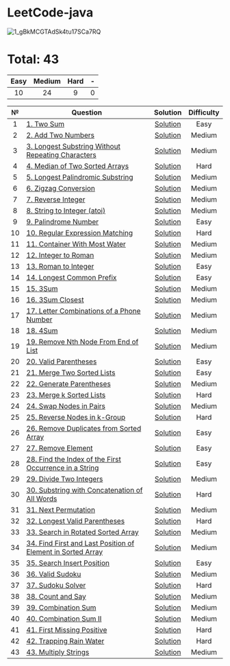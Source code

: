 # LeetCode-java
![1_gBkMCGTAdSk4tu17SCa7RQ](https://github.com/makc2299/LeetCode/assets/44743531/a6e7f076-c6b1-4e42-ada6-4676c0db9be2)


# Total: 43

|   Easy  |  Medium | Hard |  -  |
|:-------:|:-------:|:----:|:---:|
|   10     |    24    |  9   | 0   |


| № | Question | Solution | Difficulty |
|:----------:|------------------------------------------------------------------------------------------------------------------------------------------------------------|:---------------------------------------------------------------------------------------------------------------------------------:|:----------:|
| 1 | [1. Two Sum](https://leetcode.com/problems/two-sum/) | [Solution](https://github.com/makc2299/LeetCode/blob/master/src/main/java/array/TwoSum.java) | Easy |
| 2 | [2. Add Two Numbers](https://leetcode.com/problems/add-two-numbers/) | [Solution](https://github.com/makc2299/LeetCode/blob/master/src/main/java/linked_list/AddTwoNumbers.java) | Medium |
| 3 | [3. Longest Substring Without Repeating Characters](https://leetcode.com/problems/longest-substring-without-repeating-characters/) | [Solution](https://github.com/makc2299/LeetCode/blob/master/src/main/java/string/LongestSubstringWithoutRepeatingCharacters.java) | Medium |
| 4 | [4. Median of Two Sorted Arrays](https://leetcode.com/problems/median-of-two-sorted-arrays/) | [Solution](https://github.com/makc2299/LeetCode/blob/master/src/main/java/array/MedianOfTwoSortedArrays.java) | Hard |
| 5 | [5. Longest Palindromic Substring](https://leetcode.com/problems/longest-palindromic-substring/) | [Solution](https://github.com/makc2299/LeetCode/blob/master/src/main/java/string/LongestPalindromicSubstring.java) | Medium |
| 6 | [6. Zigzag Conversion](https://leetcode.com/problems/zigzag-conversion/) | [Solution](https://github.com/makc2299/LeetCode/blob/master/src/main/java/ZigzagConversion.java) | Medium |
| 7 | [7. Reverse Integer](https://leetcode.com/problems/reverse-integer/) | [Solution](https://github.com/makc2299/LeetCode/blob/master/src/main/java/ReverseInteger.java) | Medium |
| 8 | [8. String to Integer (atoi)](https://leetcode.com/problems/string-to-integer-atoi/) | [Solution](https://github.com/makc2299/LeetCode/blob/master/src/main/java/string/StringToIntegerAtoi.java) | Medium |
| 9 | [9. Palindrome Number](https://leetcode.com/problems/palindrome-number/) | [Solution](https://github.com/makc2299/LeetCode/blob/master/src/main/java/PalindromeNumber.java) | Easy |
| 10 | [10. Regular Expression Matching](https://leetcode.com/problems/regular-expression-matching/) | [Solution](https://github.com/makc2299/LeetCode/blob/master/src/main/java/dynamic_programming/RegularExpressionMatching.java) | Hard |
| 11 | [11. Container With Most Water](https://leetcode.com/problems/container-with-most-water/) | [Solution](https://github.com/makc2299/LeetCode/blob/master/src/main/java/ContainerWithMostWater.java) | Medium |
| 12 | [12. Integer to Roman](https://leetcode.com/problems/integer-to-roman/) | [Solution](https://github.com/makc2299/LeetCode/blob/master/src/main/java/IntegerToRoman.java) | Medium |
| 13 | [13. Roman to Integer](https://leetcode.com/problems/roman-to-integer/) | [Solution](https://github.com/makc2299/LeetCode/blob/master/src/main/java/RomanToInteger.java) | Easy |
| 14 | [14. Longest Common Prefix](https://leetcode.com/problems/longest-common-prefix/) | [Solution](https://github.com/makc2299/LeetCode/blob/master/src/main/java/string/LongestCommonPrefix.java) | Easy |
| 15 | [15. 3Sum](https://leetcode.com/problems/3sum/) | [Solution](https://github.com/makc2299/LeetCode/blob/master/src/main/java/array/ThreeSum.java) | Medium |
| 16 | [16. 3Sum Closest](https://leetcode.com/problems/3sum-closest/) | [Solution](https://github.com/makc2299/LeetCode/blob/master/src/main/java/array/ThreeSumClosest.java) | Medium |
| 17 | [17. Letter Combinations of a Phone Number](https://leetcode.com/problems/letter-combinations-of-a-phone-number/) | [Solution](https://github.com/makc2299/LeetCode/blob/master/src/main/java/math/LetterCombinationsOfAPhoneNumber.java) | Medium |
| 18 | [18. 4Sum](https://leetcode.com/problems/4sum/) | [Solution](https://github.com/makc2299/LeetCode/blob/master/src/main/java/array/FourSum.java) | Medium |
| 19 | [19. Remove Nth Node From End of List](https://leetcode.com/problems/remove-nth-node-from-end-of-list/) | [Solution](https://github.com/makc2299/LeetCode/blob/master/src/main/java/linked_list/RemoveNthNodeFromEndOfList.java) | Medium |
| 20 | [20. Valid Parentheses](https://leetcode.com/problems/valid-parentheses/) | [Solution](https://github.com/makc2299/LeetCode/blob/master/src/main/java/ValidParentheses.java) | Easy |
| 21 | [21. Merge Two Sorted Lists](https://leetcode.com/problems/merge-two-sorted-lists/) | [Solution](https://github.com/makc2299/LeetCode/blob/master/src/main/java/linked_list/MergeTwoSortedLists.java) | Easy |
| 22 | [22. Generate Parentheses](https://leetcode.com/problems/generate-parentheses/) | [Solution](https://github.com/makc2299/LeetCode/blob/master/src/main/java/GenerateParentheses.java) | Medium |
| 23 | [23. Merge k Sorted Lists](https://leetcode.com/problems/merge-k-sorted-lists/) | [Solution](https://github.com/makc2299/LeetCode/blob/master/src/main/java/linked_list/MergeKSortedLists.java) | Hard |
| 24 | [24. Swap Nodes in Pairs](https://leetcode.com/problems/swap-nodes-in-pairs/) | [Solution](https://github.com/makc2299/LeetCode/blob/master/src/main/java/linked_list/SwapNodesInPairs.java) | Medium |
| 25 | [25. Reverse Nodes in k-Group](https://leetcode.com/problems/reverse-nodes-in-k-group/) | [Solution](https://github.com/makc2299/LeetCode/blob/master/src/main/java/linked_list/ReverseNodesInKGroup.java) | Hard |
| 26 | [26. Remove Duplicates from Sorted Array](https://leetcode.com/problems/remove-duplicates-from-sorted-array/) | [Solution](https://github.com/makc2299/LeetCode/blob/master/src/main/java/array/RemoveDuplicatesFromSortedArray.java) | Easy |
| 27 | [27. Remove Element](https://leetcode.com/problems/remove-element/) | [Solution](https://github.com/makc2299/LeetCode/blob/master/src/main/java/array/RemoveElement.java) | Easy |
| 28 | [28. Find the Index of the First Occurrence in a String](https://leetcode.com/problems/find-the-index-of-the-first-occurrence-in-a-string/) | [Solution](https://github.com/makc2299/LeetCode/blob/master/src/main/java/string/FindTheIndexOfTheFirstOccurrenceInAString.java) | Easy |
| 29 | [29. Divide Two Integers](https://leetcode.com/problems/divide-two-integers/) | [Solution](https://github.com/makc2299/LeetCode/blob/master/src/main/java/math/DivideTwoIntegers.java) | Medium |
| 30 | [30. Substring with Concatenation of All Words](https://leetcode.com/problems/substring-with-concatenation-of-all-words/) | [Solution](https://github.com/makc2299/LeetCode/blob/master/src/main/java/SubstringWithConcatenationOfAllWords.java) | Hard |
| 31 | [31. Next Permutation](https://leetcode.com/problems/next-permutation/) | [Solution](https://github.com/makc2299/LeetCode/blob/master/src/main/java/NextPermutation.java) | Medium |
| 32 | [32. Longest Valid Parentheses](https://leetcode.com/problems/longest-valid-parentheses/) | [Solution](https://github.com/makc2299/LeetCode/blob/master/src/main/java/LongestValidParentheses.java) | Hard |
| 33 | [33. Search in Rotated Sorted Array](https://leetcode.com/problems/search-in-rotated-sorted-array/) | [Solution](https://github.com/makc2299/LeetCode/blob/master/src/main/java/array/SearchInRotatedSortedArray.java) | Medium |
| 34 | [34. Find First and Last Position of Element in Sorted Array](https://leetcode.com/problems/find-first-and-last-position-of-element-in-sorted-array/) | [Solution](https://github.com/makc2299/LeetCode/blob/master/src/main/java/array/FindFirstAndLastPositionOfElementInSortedArray.java) | Medium |
| 35 | [35. Search Insert Position](https://leetcode.com/problems/search-insert-position/) | [Solution](https://github.com/makc2299/LeetCode/blob/master/src/main/java/array/SearchInsertPosition.java) | Easy |
| 36 | [36. Valid Sudoku](https://leetcode.com/problems/valid-sudoku/) | [Solution](https://github.com/makc2299/LeetCode/blob/master/src/main/java/ValidSudoku.java) | Medium |
| 37 | [37. Sudoku Solver](https://leetcode.com/problems/sudoku-solver/) | [Solution](https://github.com/makc2299/LeetCode/blob/master/src/main/java/backtracking/SudokuSolver.java) | Hard |
| 38 | [38. Count and Say](https://leetcode.com/problems/count-and-say/) | [Solution](https://github.com/makc2299/LeetCode/blob/master/src/main/java/CountAndSay.java) | Medium |
| 39 | [39. Combination Sum](https://leetcode.com/problems/combination-sum/) | [Solution](https://github.com/makc2299/LeetCode/blob/master/src/main/java/math/CombinationSum.java) | Medium |
| 40 | [40. Combination Sum II](https://leetcode.com/problems/combination-sum-ii/) | [Solution](https://github.com/makc2299/LeetCode/blob/master/src/main/java/math/CombinationSumII.java) | Medium |
| 41 | [41. First Missing Positive](https://leetcode.com/problems/first-missing-positive/) | [Solution](https://github.com/makc2299/LeetCode/blob/master/src/main/java/FirstMissingPositive.java) | Hard |
| 42 | [42. Trapping Rain Water](https://leetcode.com/problems/trapping-rain-water/) | [Solution](https://github.com/makc2299/LeetCode/blob/master/src/main/java/TrappingRainWater.java) | Hard |
| 43 | [43. Multiply Strings](https://leetcode.com/problems/multiply-strings/) | [Solution](https://github.com/makc2299/LeetCode/blob/master/src/main/java/math/MultiplyStrings.java) | Medium |
